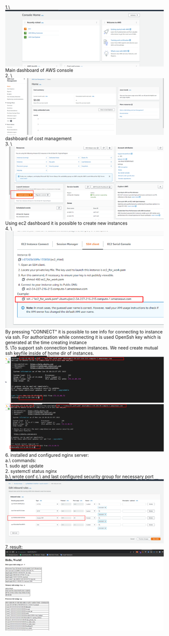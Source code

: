 1.\ ![](./images/main.png) \
Main dashboard of AWS console\
2. \ ![](./images/cost_management.png) \
dashboard of cost management\
3. \ ![](./images/ec2_main.png) \
Using ec2 dashboard it is possible to create new instances\
4. \ ![img.png](images/ec2_connect.png) \
By pressing "CONNECT" it is possible to see info for connecting to instance via ssh.
For authorization while connecting it is used OpenSsh key which is generated at the time creating instance\
5. \To support ssh connection between instances. We need create mutual ssh keyfile inside of home dir of instances. \
   ![](./images/from_first_to_third.png) \
   ![](./images/from_third_to_first.png) \
6. installed and configured nginx server: \
     a.\ 
     commands:\
           1. sudo apt update \
           2. systemctl status nginx \
     b.\ 
         wrote conf 
     c.\ 
         and last configured security group for necessary port 
        ![img.png](images/ec2_instance_security_group.png)\
7. result:\
![img.png](images/result.png)
    
    
